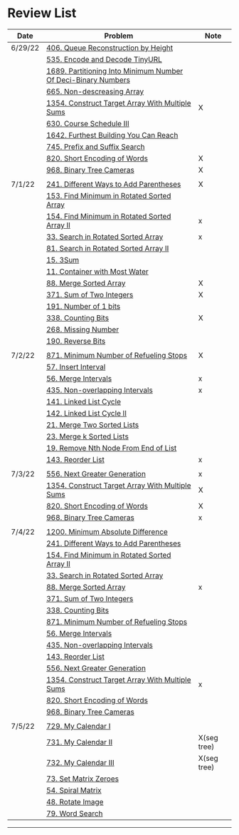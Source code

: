 # Review List

| Date    |  Problem                  |  Note  |
| ------  | ------------------------  | ------ |
| 6/29/22 | [406. Queue Reconstruction by Height](https://leetcode.cn/problems/queue-reconstruction-by-height/) |      |
|         | [535. Encode and Decode TinyURL](https://leetcode.cn/problems/encode-and-decode-tinyurl/) |           |
|         | [1689. Partitioning Into Minimum Number Of Deci-Binary Numbers](https://leetcode.cn/problems/partitioning-into-minimum-number-of-deci-binary-numbers/) |        |
|         | [665. Non-descreasing Array](https://leetcode.cn/problems/non-decreasing-array/) |         |
|         | [1354. Construct Target Array With Multiple Sums](https://leetcode.cn/problems/construct-target-array-with-multiple-sums/) |  X     |
|         | [630. Course Schedule III](https://leetcode.cn/problems/course-schedule-iii/) |   |
|         | [1642. Furthest Building You Can Reach](https://leetcode.com/problems/furthest-building-you-can-reach/) |    |
|        | [745. Prefix and Suffix Search](https://leetcode.cn/problems/prefix-and-suffix-search/) |  |
|        | [820. Short Encoding of Words](https://leetcode.cn/problems/short-encoding-of-words/) | X |
|        | [968. Binary Tree Cameras](https://leetcode.cn/problems/binary-tree-cameras/) | X |
| | | |
|7/1/22 | [241. Different Ways to Add Parentheses](https://leetcode.cn/problems/different-ways-to-add-parentheses/)  | X |
|       | [153. Find Minimum in Rotated Sorted Array](https://leetcode.cn/problems/find-minimum-in-rotated-sorted-array/) |  |
|       | [154. Find Minimum in Rotated Sorted Array II](https://leetcode.cn/problems/find-minimum-in-rotated-sorted-array-ii/) | x |
|       | [33. Search in Rotated Sorted Array](https://leetcode.cn/problems/search-in-rotated-sorted-array/) |  x  |
|       | [81. Search in Rotated Sorted Array II](https://leetcode.cn/problems/search-in-rotated-sorted-array-ii/) |  |
|       | [15. 3Sum](https://leetcode.cn/problems/3sum/) |  |
|       | [11. Container with Most Water](https://leetcode.cn/problems/container-with-most-water/) |  |
|       | [88. Merge Sorted Array](https://leetcode.cn/problems/merge-sorted-array/) | X |
|       | [371. Sum of Two Integers](https://leetcode.cn/problems/sum-of-two-integers/) | X |
|       | [191. Number of 1 bits](https://leetcode.cn/problems/number-of-1-bits/) |  |
|       | [338. Counting Bits](https://leetcode.cn/problems/counting-bits/) | X |
|       | [268. Missing Number](https://leetcode.cn/problems/missing-number) |  |
|       | [190. Reverse Bits](https://leetcode.cn/problems/reverse-bits/) |  |
|   |   |    |
| 7/2/22 | [871. Minimum Number of Refueling Stops](https://leetcode.cn/problems/minimum-number-of-refueling-stops/) | X |
|        | [57. Insert Interval](https://leetcode.cn/problems/insert-interval/) |   |
|        | [56. Merge Intervals](https://leetcode.cn/problems/merge-intervals/) | x  |
|        | [435. Non-overlapping Intervals](https://leetcode.cn/problems/non-overlapping-intervals/) | x |
|        | [141. Linked List Cycle](https://leetcode.cn/problems/linked-list-cycle/) |    |
|        | [142. Linked List Cycle II](https://leetcode.cn/problems/linked-list-cycle-ii/) |   |
|        | [21. Merge Two Sorted Lists](https://leetcode.cn/problems/merge-two-sorted-lists/) |  |
|        | [23. Merge k Sorted Lists](https://leetcode.cn/problems/merge-k-sorted-lists/) |    |
|        | [19. Remove Nth Node From End of List](https://leetcode.cn/problems/remove-nth-node-from-end-of-list/) |   |
|       | [143. Reorder List](https://leetcode.cn/problems/reorder-list/) |  x   |
|   |   |   |
| 7/3/22 | [556. Next Greater Generation](https://leetcode.cn/problems/next-greater-element-iii/) | x  |
|         | [1354. Construct Target Array With Multiple Sums](https://leetcode.cn/problems/construct-target-array-with-multiple-sums/) |  X     |
|        | [820. Short Encoding of Words](https://leetcode.cn/problems/short-encoding-of-words/) | X |
|        | [968. Binary Tree Cameras](https://leetcode.cn/problems/binary-tree-cameras/) | x |
| | | |
| 7/4/22 | [1200. Minimum Absolute Difference](https://leetcode.cn/problems/minimum-absolute-difference/) |   |
|        | [241. Different Ways to Add Parentheses](https://leetcode.cn/problems/different-ways-to-add-parentheses/)  |  |
|       | [154. Find Minimum in Rotated Sorted Array II](https://leetcode.cn/problems/find-minimum-in-rotated-sorted-array-ii/) |  |
|       | [33. Search in Rotated Sorted Array](https://leetcode.cn/problems/search-in-rotated-sorted-array/) |   |
|       | [88. Merge Sorted Array](https://leetcode.cn/problems/merge-sorted-array/) | x |
|       | [371. Sum of Two Integers](https://leetcode.cn/problems/sum-of-two-integers/) |  |
|       | [338. Counting Bits](https://leetcode.cn/problems/counting-bits/) |  |
|       | [871. Minimum Number of Refueling Stops](https://leetcode.cn/problems/minimum-number-of-refueling-stops/) |  |
|        | [56. Merge Intervals](https://leetcode.cn/problems/merge-intervals/) |   |
|        | [435. Non-overlapping Intervals](https://leetcode.cn/problems/non-overlapping-intervals/) |  |
|       | [143. Reorder List](https://leetcode.cn/problems/reorder-list/) |     |
|       | [556. Next Greater Generation](https://leetcode.cn/problems/next-greater-element-iii/) |   |
|         | [1354. Construct Target Array With Multiple Sums](https://leetcode.cn/problems/construct-target-array-with-multiple-sums/) |  x     |
|        | [820. Short Encoding of Words](https://leetcode.cn/problems/short-encoding-of-words/) |  |
|        | [968. Binary Tree Cameras](https://leetcode.cn/problems/binary-tree-cameras/) |   |
| | | |
| 7/5/22 | [729. My Calendar I](https://leetcode.cn/problems/my-calendar-i/) |  |
|        | [731. My Calendar II](https://leetcode.cn/problems/my-calendar-ii/) | X(seg tree) |
|        | [732. My Calendar III](https://leetcode.cn/problems/my-calendar-iii/) | X(seg tree) |
|        | [73. Set Matrix Zeroes](https://leetcode.cn/problems/set-matrix-zeroes/) |  |
|        | [54. Spiral Matrix](https://leetcode.cn/problems/spiral-matrix/) |  |
|        | [48. Rotate Image](https://leetcode.cn/problems/rotate-image/) |  |
|        | [79. Word Search](https://leetcode.cn/problems/word-search/) |  |

---